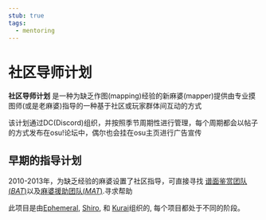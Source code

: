 ```yaml
---
stub: true
tags:
  - mentoring
---
```


# 社区导师计划

**社区导师计划** 是一种为缺乏作图(mapping)经验的新麻婆(mapper)提供由专业摸图师(或是老麻婆)指导的一种基于社区或玩家群体间互动的方式

该计划通过DC(Discord)组织，并按照季节周期性进行管理，每个周期都会以帖子的方式发布在osu!论坛中，偶尔也会挂在osu主页进行广告宣传

<!-- TODO: fill with current mentorship information -->

## 早期的指导计划

2010-2013年，为缺乏经验的麻婆设置了社区指导，可直接寻找 [谱面鉴赏团队(*BAT*)](/wiki/People/Beatmap_Appreciation_Team)以及[麻婆援助团队(*MAT*)](/wiki/People/Mapping_Assistance_Team).寻求帮助

此项目是由[Ephemeral](https://osu.ppy.sh/users/102335), [Shiro](https://osu.ppy.sh/users/113005), 和 [Kurai](https://osu.ppy.sh/users/77089)组织的, 每个项目都处于不同的阶段。